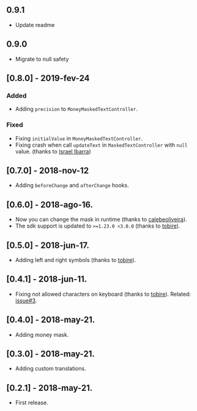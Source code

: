 ## 0.9.1

- Update readme

## 0.9.0

- Migrate to null safety

## [0.8.0] - 2019-fev-24

### Added

- Adding `precision` to `MoneyMaskedTextController`.

### Fixed

- Fixing `initialValue` in `MoneyMaskedTextController`.
- Fixing crash when call `updateText` in `MaskedTextController` with `null` value. (thanks
  to [Israel Ibarra](https://github.com/ElZombieIsra))

## [0.7.0] - 2018-nov-12

- Adding `beforeChange` and `afterChange` hooks.

## [0.6.0] - 2018-ago-16.

- Now you can change the mask in runtime (thanks to [calebeoliveira](https://github.com/calebeoliveira)).
- The sdk support is updated to `>=1.23.0 <3.0.0` (thanks to [tobire](https://github.com/tobire)).

## [0.5.0] - 2018-jun-17.

- Adding left and right symbols (thanks to [tobire](https://github.com/tobire)).

## [0.4.1] - 2018-jun-11.

- Fixing not allowed characters on keyboard (thanks to [tobire](https://github.com/tobire)).
  Related: [issue#3](https://github.com/benhurott/flutter-masked-text/issues/3).

## [0.4.0] - 2018-may-21.

- Adding money mask.

## [0.3.0] - 2018-may-21.

- Adding custom translations.

## [0.2.1] - 2018-may-21.

- First release.
